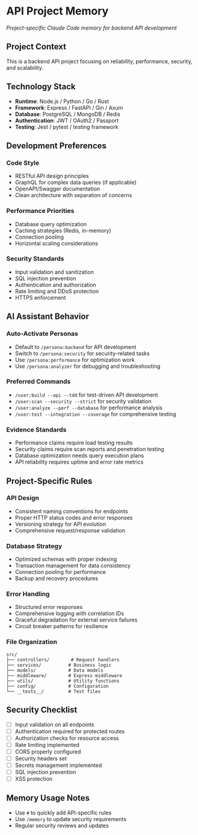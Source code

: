 # API Project Memory

*Project-specific Claude Code memory for backend API development*

## Project Context
This is a backend API project focusing on reliability, performance, security, and scalability.

## Technology Stack
- **Runtime**: Node.js / Python / Go / Rust
- **Framework**: Express / FastAPI / Gin / Axum
- **Database**: PostgreSQL / MongoDB / Redis
- **Authentication**: JWT / OAuth2 / Passport
- **Testing**: Jest / pytest / testing framework

## Development Preferences

### Code Style
- RESTful API design principles
- GraphQL for complex data queries (if applicable)
- OpenAPI/Swagger documentation
- Clean architecture with separation of concerns

### Performance Priorities
- Database query optimization
- Caching strategies (Redis, in-memory)
- Connection pooling
- Horizontal scaling considerations

### Security Standards
- Input validation and sanitization
- SQL injection prevention
- Authentication and authorization
- Rate limiting and DDoS protection
- HTTPS enforcement

## AI Assistant Behavior

### Auto-Activate Personas
- Default to `/persona:backend` for API development
- Switch to `/persona:security` for security-related tasks
- Use `/persona:performance` for optimization work
- Use `/persona:analyzer` for debugging and troubleshooting

### Preferred Commands
- `/user:build --api --tdd` for test-driven API development
- `/user:scan --security --strict` for security validation
- `/user:analyze --perf --database` for performance analysis
- `/user:test --integration --coverage` for comprehensive testing

### Evidence Standards
- Performance claims require load testing results
- Security claims require scan reports and penetration testing
- Database optimization needs query execution plans
- API reliability requires uptime and error rate metrics

## Project-Specific Rules

### API Design
- Consistent naming conventions for endpoints
- Proper HTTP status codes and error responses
- Versioning strategy for API evolution
- Comprehensive request/response validation

### Database Strategy
- Optimized schemas with proper indexing
- Transaction management for data consistency
- Connection pooling for performance
- Backup and recovery procedures

### Error Handling
- Structured error responses
- Comprehensive logging with correlation IDs
- Graceful degradation for external service failures
- Circuit breaker patterns for resilience

### File Organization
```
src/
├── controllers/        # Request handlers
├── services/          # Business logic
├── models/            # Data models
├── middleware/        # Express middleware
├── utils/             # Utility functions
├── config/            # Configuration
└── __tests__/         # Test files
```

## Security Checklist
- [ ] Input validation on all endpoints
- [ ] Authentication required for protected routes
- [ ] Authorization checks for resource access
- [ ] Rate limiting implemented
- [ ] CORS properly configured
- [ ] Security headers set
- [ ] Secrets management implemented
- [ ] SQL injection prevention
- [ ] XSS protection

## Memory Usage Notes
- Use `#` to quickly add API-specific rules
- Use `/memory` to update security requirements
- Regular security reviews and updates